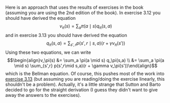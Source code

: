 Here is an approach that uses the results of exercises in the book (assuming you are using the 2nd edition of the book). In exercise 3.12 you should have derived the equation $$v_\pi(s) = \sum_a \pi(a \mid s) q_\pi(s,a)$$ and in exercise 3.13 you should have derived the equation $$q_\pi(s,a) = \sum_{s',r} p(s',r\mid s,a)(r + \gamma v_\pi(s'))$$ Using these two equations, we can write $$\begin{align}v_\pi(s) &= \sum_a \pi(a \mid s) q_\pi(s,a) \\ &= \sum_a \pi(a \mid s) \sum_{s',r} p(s',r\mid s,a)(r + \gamma v_\pi(s'))\end{align}$$ which is the Bellman equation. Of course, this pushes most of the work into [exercise 3.13](https://math.stackexchange.com/questions/3143290/writing-action-value-function-in-terms-of-state-value-function-for-a-markov-deci) (but assuming you are reading/doing the exercise linearly, this shouldn't be a problem). Actually, it's a little strange that Sutton and Barto decided to go for the straight derivation (I guess they didn't want to give away the answers to the exercises).
